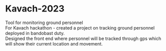 # Kavach-2023
Tool for monitoring ground personnel                                                                                                           
For Kavach hackathon -  created a project on tracking ground personnel deployed in bandobast duty.  
Designed the front end where personnel will be tracked through gps which will show their current location and movement.
